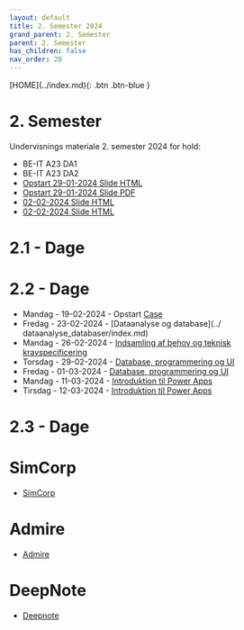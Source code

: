 ```yaml
---
layout: default
title: 2. Semester 2024
grand_parent: 2. Semester
parent: 2. Semester
has_children: false
nav_order: 20
---
```


<span class="fs-1">
[HOME](../index.md){: .btn .btn-blue }
</span>

# 2. Semester
Undervisnings materiale 2. semester 2024 for hold:
- BE-IT A23 DA1
- BE-IT A23 DA2
- [Opstart 29-01-2024 Slide HTML](../slide/Opstart_29012024.html)
- [Opstart 29-01-2024 Slide PDF](../slide/Opstart_29012024.pdf)
- [02-02-2024 Slide HTML](../slide/02022024.html)
- [02-02-2024 Slide HTML](../slide/02022024.pdf)

# 2.1 - Dage

# 2.2 - Dage
- Mandag - 19-02-2024 - Opstart [Case](../admire/index.md)
- Fredag - 23-02-2024 - [Dataanalyse og database](../
dataanalyse_databaser/index.md)
- Mandag - 26-02-2024 - [Indsamling af behov og teknisk kravspecificering](../tekniskkrav/index.md)
- Torsdag - 29-02-2024 - [Database, programmering og UI](../dataanalyse_databaser/index.md)
- Fredag - 01-03-2024 - [Database, programmering og UI](../dataanalyse_databaser/index.md)
- Mandag - 11-03-2024 - [Introduktion til Power Apps](../powerapps/index.md)
- Tirsdag - 12-03-2024 - [Introduktion til Power Apps](../powerapps/index.md)

# 2.3 - Dage

# SimCorp
- [SimCorp](../2024_1/cases/simcorp/index.md)

# Admire
- [Admire](../2024_1/cases/admire/index.md)

# DeepNote
- [Deepnote](../deepnote/index.md)